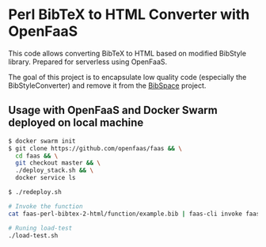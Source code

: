 # Perl BibTeX to HTML Converter with OpenFaaS

This code allows converting BibTeX to HTML based on modified BibStyle library. Prepared for serverless using OpenFaaS.

The goal of this project is to encapsulate low quality code (especially the BibStyleConverter) and remove it from the [BibSpace](https://github.com/vikin91/BibSpace) project.

## Usage with OpenFaaS and Docker Swarm deployed on local machine

```bash
$ docker swarm init
$ git clone https://github.com/openfaas/faas && \
  cd faas && \
  git checkout master && \
  ./deploy_stack.sh && \
  docker service ls

$ ./redeploy.sh

# Invoke the function
cat faas-perl-bibtex-2-html/function/example.bib | faas-cli invoke faas-perl-bibtex-2-html

# Runing load-test
./load-test.sh
```

